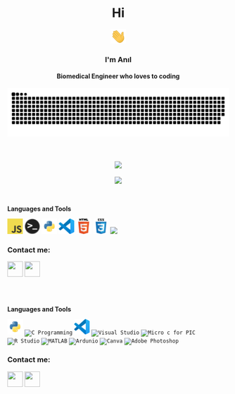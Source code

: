 <div align="center">
<h1 align="center">Hi </h1>
<div align="center"> <img width="35" src="https://github.com/1999AZZAR/1999AZZAR/blob/main/resources/img/waving.gif"> </div>
<h3 align="center">I'm Anıl </h3>
<h4 align="center">Biomedical Engineer who loves to coding </h4>
</div>

<div align="center">
  <a href="https://1999azzar.github.io/1999AZZAR/">
  <img  src="https://github.com/1999AZZAR/1999AZZAR/blob/main/resources/img/grid-snake.svg"
       alt="snake" /></a>
</div><br>
<br>
<br>

<div align="center">
<a href="https://github.com/anilhacioglu"><img align="center" src="https://github-readme-stats.vercel.app/api?username=anilhacioglu&theme=dracula" /></a>
  <br>
  <br>
<a href="https://github.com/anilhacioglu"><img align="center" src="https://github-readme-stats.vercel.app/api/top-langs/?username=anilhacioglu&text_color=FFFFFF&title_color=FFFFFF&hide_border=true&layout=compact&langs_count=10&theme=dracula" /></a>
</div>

<br>
<br>

**Languages and Tools**


<code><img height="35rem" src="https://raw.githubusercontent.com/github/explore/80688e429a7d4ef2fca1e82350fe8e3517d3494d/topics/javascript/javascript.png"></code>
<code><img height="35rem" src="https://raw.githubusercontent.com/github/explore/80688e429a7d4ef2fca1e82350fe8e3517d3494d/topics/terminal/terminal.png"></code>
<code><img height="35rem" src="https://raw.githubusercontent.com/github/explore/80688e429a7d4ef2fca1e82350fe8e3517d3494d/topics/python/python.png"></code>
<code><img alt="Visual Studio Code" height="35rem" src="https://raw.githubusercontent.com/github/explore/80688e429a7d4ef2fca1e82350fe8e3517d3494d/topics/visual-studio-code/visual-studio-code.png" /></code>
<code><img alt="HTML5" height="35rem" src="https://raw.githubusercontent.com/github/explore/80688e429a7d4ef2fca1e82350fe8e3517d3494d/topics/html/html.png" /></code>
<code><img alt="CSS3" height="35rem" src="https://raw.githubusercontent.com/github/explore/80688e429a7d4ef2fca1e82350fe8e3517d3494d/topics/css/css.png" /></code>
<code><img height="35rem" src="https://img.icons8.com/color/2x/bootstrap.png" /></code>



### Contact me:

<a href="https://www.linkedin.com/in/yildirim-ibrahim/" target="_blank"><img src="https://cdn-icons-png.flaticon.com/512/174/174857.png" width="35px" height="35px"></a>  <a href="mailto:yildirim.ibm@gmail.com" target="_blank"><img src="https://www.freepnglogos.com/uploads/logo-gmail-png/logo-gmail-png-gmail-icon-download-png-and-vector-1.png" width="35px" height="35px"></a>



  


<br>
<br>

**Languages and Tools**

<code><img alt="Python" height="35rem" src="https://raw.githubusercontent.com/github/explore/80688e429a7d4ef2fca1e82350fe8e3517d3494d/topics/python/python.png"></code>
<code><img alt="C Programming" height="35rem" src="https://i.hizliresim.com/pne4fqm.png"/></code>
<code><img alt="Visual Studio Code" height="35rem" src="https://raw.githubusercontent.com/github/explore/80688e429a7d4ef2fca1e82350fe8e3517d3494d/topics/visual-studio-code/visual-studio-code.png" /></code>
<code><img alt="Visual Studio" height="35rem" src="https://upload.wikimedia.org/wikipedia/commons/thumb/5/59/Visual_Studio_Icon_2019.svg/1200px-Visual_Studio_Icon_2019.svg.png"/></code>
<code><img alt="Micro c for PIC" height="35rem" src="https://s.getwinpcsoft.com/icons/png/48/5315/5315737.png"></code>
<code><img alt="R Studio" height="35rem" src="https://i.hizliresim.com/7yw5e56.png"/></code>
<code><img alt="MATLAB" height="35rem" src="https://upload.wikimedia.org/wikipedia/commons/thumb/2/21/Matlab_Logo.png/667px-Matlab_Logo.png"/></code>
<code><img alt="Ardunio" height="35rem" src="https://play-lh.googleusercontent.com/JZkr__oWPAYqKX9pm2-MX-Lp8IZVMVEGIh6rE2e7UqKYh20XVz96SLSgP6qaFeCMr3RR"/></code>
<code><img alt="Canva" height="35rem" src="https://www.apkmirror.com/wp-content/uploads/2019/03/5c918b5c14965.png"/></code>
<code><img alt="Adobe Photoshop" height="35rem" src="https://upload.wikimedia.org/wikipedia/commons/thumb/a/af/Adobe_Photoshop_CC_icon.svg/2101px-Adobe_Photoshop_CC_icon.svg.png"/></code>




### Contact me:

<a href="https://www.linkedin.com/in/an%C4%B1l-hac%C4%B1o%C4%9Flu-3ab913172/" target="_blank"><img src="https://cdn-icons-png.flaticon.com/512/174/174857.png" width="35px" height="35px"></a>  <a href="mailto:anilhacioglu02@gmail.com" target="_blank"><img src="https://www.freepnglogos.com/uploads/logo-gmail-png/logo-gmail-png-gmail-icon-download-png-and-vector-1.png" width="35px" height="35px"></a>
